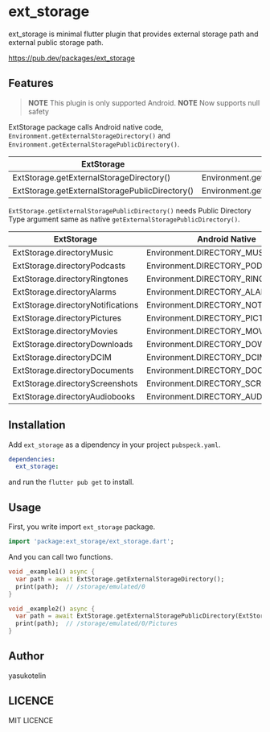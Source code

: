 # ext_storage

ext_storage is minimal flutter plugin that provides external storage path and external public storage path.

https://pub.dev/packages/ext_storage

## Features

> **NOTE** This plugin is only supported Android.
> **NOTE** Now supports null safety

ExtStorage package calls Android native code, `Environment.getExternalStorageDirectory()` and `Environment.getExternalStoragePublicDirectory()`.

| ExtStorage                                     | Andorid Native                                  |
|------------------------------------------------|-------------------------------------------------|
| ExtStorage.getExternalStorageDirectory()       | Environment.getExternalStorageDirectory()       |
| ExtStorage.getExternalStoragePublicDirectory() | Environment.getExternalStoragePublicDirectory() |

`ExtStorage.getExternalStoragePublicDirectory()` needs Public Directory Type argument same as native `getExternalStoragePublicDirectory()`.

| ExtStorage                         | Android Native                      |
|------------------------------------|-------------------------------------|
| ExtStorage.directoryMusic          | Environment.DIRECTORY_MUSIC         |
| ExtStorage.directoryPodcasts       | Environment.DIRECTORY_PODCASTS      |
| ExtStorage.directoryRingtones      | Environment.DIRECTORY_RINGTONES     |
| ExtStorage.directoryAlarms         | Environment.DIRECTORY_ALARMS        |
| ExtStorage.directoryNotifications  | Environment.DIRECTORY_NOTIFICATIONS |
| ExtStorage.directoryPictures       | Environment.DIRECTORY_PICTURES      |
| ExtStorage.directoryMovies         | Environment.DIRECTORY_MOVIES        |
| ExtStorage.directoryDownloads      | Environment.DIRECTORY_DOWNLOADS     |
| ExtStorage.directoryDCIM           | Environment.DIRECTORY_DCIM          |
| ExtStorage.directoryDocuments      | Environment.DIRECTORY_DOCUMENTS     |
| ExtStorage.directoryScreenshots    | Environment.DIRECTORY_SCREENSHOTS   |
| ExtStorage.directoryAudiobooks     | Environment.DIRECTORY_AUDIOBOOKS    |

## Installation

Add `ext_storage` as a dipendency in your project `pubspeck.yaml`.

```yaml
dependencies:
  ext_storage:
```

and run the `flutter pub get` to install.

## Usage

First, you write import `ext_storage` package.

```dart
import 'package:ext_storage/ext_storage.dart';
```

And you can call two functions.

```dart
void _example1() async {
  var path = await ExtStorage.getExternalStorageDirectory();
  print(path);  // /storage/emulated/0
}

void _example2() async {
  var path = await ExtStorage.getExternalStoragePublicDirectory(ExtStorage.DIRECTORY_PICTURES);
  print(path);  // /storage/emulated/0/Pictures
}
```

## Author

yasukotelin

## LICENCE

MIT LICENCE
